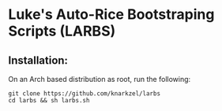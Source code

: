 # Luke's Auto-Rice Bootstraping Scripts (LARBS)

## Installation:

On an Arch based distribution as root, run the following:

```
git clone https://github.com/knarkzel/larbs
cd larbs && sh larbs.sh
```
